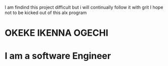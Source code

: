 I am findind this project difficult but i will continually follow it with grit
I hope not to be kicked out of this alx program
# OKEKE IKENNA OGECHI
# 
# I am a software Engineer
# 

